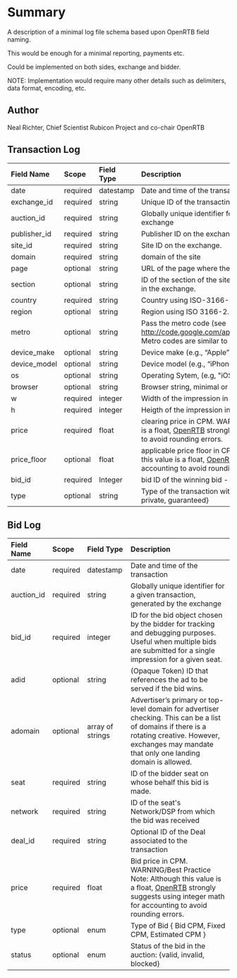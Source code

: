 # Summary #

A description of a minimal log file schema based upon OpenRTB field naming.

This would be enough for a minimal reporting, payments etc.

Could be implemented on both sides, exchange and bidder.

NOTE:  Implementation would require many other details such as delimiters, data format, encoding, etc.


## Author ##

Neal Richter, Chief Scientist Rubicon Project and co-chair OpenRTB

## Transaction Log ##

| **Field Name** | **Scope** | **Field Type** | **Description** |
|:---------------|:----------|:---------------|:----------------|
| date | required  | datestamp | Date and time of the transaction |
| exchange\_id | required | string | Unique ID of the transacting exchange |
| auction\_id | required | string | Globally unique identifier for a given transaction, generated by the exchange |
| publisher\_id | required | string | Publisher ID on the exchange. |
| site\_id | required | string | Site ID on the exchange. |
| domain | required | string | domain of the site |
| page | optional  | string | URL of the page where the impression will be shown. |
| section | optional | string | ID of the section of the site, May be used for "zone, adunit, slot" etc IDs in the exchange. |
| country | required | string | Country using ISO-3166-1 Alpha-3. |
| region | optional | string | Region using ISO 3166-2. |
| metro | optional | string | Pass the metro code (see http://code.google.com/apis/adwords/docs/appendix/metrocodes.html).  Metro codes are similar to but not exactly the same as Nielsen DMAs. |
| device\_make | optional | string | Device make (e.g., “Apple”). |
| device\_model | optional | string | Device model (e.g., “iPhone”). |
| os | optional | string | Operating Sytem, (e.g, "iOS", "Mac OS X 10.7.5", "Windows 7") |
| browser | optional | string | Browser string, minimal or entire user-agent |
| w | required | integer | Width of the impression in pixels. |
| h | required | integer | Heigth of the impression in pixels. |
| price | required | float | clearing price in CPM.  WARNING/Best Practice Note: Although this value is a float, [OpenRTB](OpenRTB.md) strongly suggests using integer math for accounting to avoid rounding errors. |
| price\_floor | optional | float | applicable price floor in CPM.  WARNING/Best Practice Note: Although this value is a float, [OpenRTB](OpenRTB.md) strongly suggests using integer math for accounting to avoid rounding errors. |
| bid\_id | required | Integer | bid ID of the winning bid - references bids object |
| type | optional | string | Type of the transaction within the exchange {open\_auction, first\_right, private, guaranteed} |

## Bid Log ##

| **Field Name** | **Scope** | **Field Type** | **Description** |
|:---------------|:----------|:---------------|:----------------|
| date | required  | datestamp | Date and time of the transaction |
| auction\_id | required | string | Globally unique identifier for a given transaction, generated by the exchange |
| bid\_id | required | integer | ID for the bid object chosen by the bidder for tracking and debugging purposes.  Useful when multiple bids are submitted for a single impression for a given seat. |
| adid | optional | string | (Opaque Token) ID that references the ad to be served if the bid wins. |
| adomain | optional | array of strings | Advertiser’s primary or top-level domain for advertiser checking.  This can be a list of domains if there is a rotating creative.  However, exchanges may mandate that only one landing domain is allowed. |
| seat | required | string | ID of the bidder seat on whose behalf this bid is made. |
| network | required | string | ID of the seat's Network/DSP from which the bid was received |
| deal\_id | required | string | Optional  ID of the Deal associated to the transaction |
| price | required | float | Bid price in CPM.  WARNING/Best Practice Note: Although this value is a float, [OpenRTB](OpenRTB.md) strongly suggests using integer math for accounting to avoid rounding errors. |
| type | optional | enum | Type of Bid { Bid CPM, Fixed CPM, Estimated CPM } |
| status | optional | enum | Status of the bid in the auction: {valid, invalid, blocked} |